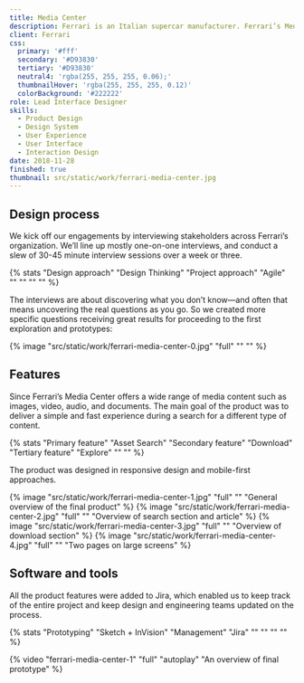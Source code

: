 ```yaml
---
title: Media Center
description: Ferrari is an Italian supercar manufacturer. Ferrari’s Media Center is a globally distributed website that focuses on the distribution of media content for journalists, writers, publishers and editors. Offers exclusive content that speaks to the Ferrari brand philosophy of originality, aspiration and inspiration. I had the honour of being able to collaborate in the restyling of the Media Center website.
client: Ferrari
css:
  primary: '#fff'
  secondary: '#D93830'
  tertiary: '#D93830'
  neutral4: 'rgba(255, 255, 255, 0.06);'
  thumbnailHover: 'rgba(255, 255, 255, 0.12)'
  colorBackground: '#222222'
role: Lead Interface Designer
skills:
  - Product Design
  - Design System
  - User Experience
  - User Interface
  - Interaction Design
date: 2018-11-28
finished: true
thumbnail: src/static/work/ferrari-media-center.jpg
---
```


## Design process

We kick off our engagements by interviewing stakeholders across Ferrari’s organization. We’ll line up mostly one-on-one interviews, and conduct a slew of 30-45 minute interview sessions over a week or three.

{% stats "Design approach" "Design Thinking" "Project approach" "Agile" "" "" "" "" %}

The interviews are about discovering what you don’t know—and often that means uncovering the real questions as you go. So we created more specific questions receiving great results for proceeding to the first exploration and prototypes:

{% image "src/static/work/ferrari-media-center-0.jpg" "full" "" "" %}

## Features

Since Ferrari’s Media Center offers a wide range of media content such as images, video, audio, and documents. The main goal of the product was to deliver a simple and fast experience during a search for a different type of content.

{% stats "Primary feature" "Asset Search" "Secondary feature" "Download" "Tertiary feature" "Explore" "" "" %}

The product was designed in responsive design and mobile-first approaches.

{% image "src/static/work/ferrari-media-center-1.jpg" "full" "" "General overview of the final product" %}
{% image "src/static/work/ferrari-media-center-2.jpg" "full" "" "Overview of search section and article" %}
{% image "src/static/work/ferrari-media-center-3.jpg" "full" "" "Overview of download section" %}
{% image "src/static/work/ferrari-media-center-4.jpg" "full" "" "Two pages on large screens" %}

## Software and tools

All the product features were added to Jira, which enabled us to keep track of the entire project and keep design and engineering teams updated on the process.

{% stats "Prototyping" "Sketch + InVision" "Management" "Jira" "" "" "" "" %}

{% video "ferrari-media-center-1" "full" "autoplay" "An overview of final prototype" %}